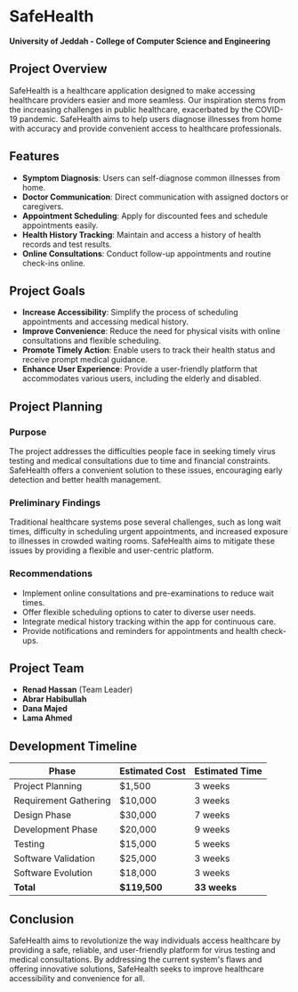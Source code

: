 # SafeHealth

**University of Jeddah - College of Computer Science and Engineering**

## Project Overview

SafeHealth is a healthcare application designed to make accessing healthcare providers easier and more seamless. Our inspiration stems from the increasing challenges in public healthcare, exacerbated by the COVID-19 pandemic. SafeHealth aims to help users diagnose illnesses from home with accuracy and provide convenient access to healthcare professionals.

## Features

- **Symptom Diagnosis**: Users can self-diagnose common illnesses from home.
- **Doctor Communication**: Direct communication with assigned doctors or caregivers.
- **Appointment Scheduling**: Apply for discounted fees and schedule appointments easily.
- **Health History Tracking**: Maintain and access a history of health records and test results.
- **Online Consultations**: Conduct follow-up appointments and routine check-ins online.

## Project Goals

- **Increase Accessibility**: Simplify the process of scheduling appointments and accessing medical history.
- **Improve Convenience**: Reduce the need for physical visits with online consultations and flexible scheduling.
- **Promote Timely Action**: Enable users to track their health status and receive prompt medical guidance.
- **Enhance User Experience**: Provide a user-friendly platform that accommodates various users, including the elderly and disabled.

## Project Planning

### Purpose
The project addresses the difficulties people face in seeking timely virus testing and medical consultations due to time and financial constraints. SafeHealth offers a convenient solution to these issues, encouraging early detection and better health management.

### Preliminary Findings
Traditional healthcare systems pose several challenges, such as long wait times, difficulty in scheduling urgent appointments, and increased exposure to illnesses in crowded waiting rooms. SafeHealth aims to mitigate these issues by providing a flexible and user-centric platform.

### Recommendations
- Implement online consultations and pre-examinations to reduce wait times.
- Offer flexible scheduling options to cater to diverse user needs.
- Integrate medical history tracking within the app for continuous care.
- Provide notifications and reminders for appointments and health check-ups.

## Project Team

- **Renad Hassan** (Team Leader)
- **Abrar Habibullah**
- **Dana Majed** 
- **Lama Ahmed**

## Development Timeline

| Phase                          | Estimated Cost | Estimated Time  |
|--------------------------------|----------------|-----------------|
| Project Planning               | $1,500         | 3 weeks         |
| Requirement Gathering          | $10,000        | 3 weeks         |
| Design Phase                   | $30,000        | 7 weeks         |
| Development Phase              | $20,000        | 9 weeks         |
| Testing                        | $15,000        | 5 weeks         |
| Software Validation            | $25,000        | 3 weeks         |
| Software Evolution             | $18,000        | 3 weeks         |
| **Total**                      | **$119,500**   | **33 weeks**    |

## Conclusion

SafeHealth aims to revolutionize the way individuals access healthcare by providing a safe, reliable, and user-friendly platform for virus testing and medical consultations. By addressing the current system's flaws and offering innovative solutions, SafeHealth seeks to improve healthcare accessibility and convenience for all.
